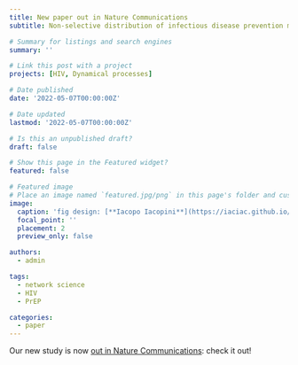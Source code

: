 ```yaml
---
title: New paper out in Nature Communications
subtitle: Non-selective distribution of infectious disease prevention may outperform risk-based targeting

# Summary for listings and search engines
summary: ''

# Link this post with a project
projects: [HIV, Dynamical processes]

# Date published
date: '2022-05-07T00:00:00Z'

# Date updated
lastmod: '2022-05-07T00:00:00Z'

# Is this an unpublished draft?
draft: false

# Show this page in the Featured widget?
featured: false

# Featured image
# Place an image named `featured.jpg/png` in this page's folder and customize its options here.
image:
  caption: 'fig design: [**Iacopo Iacopini**](https://iaciac.github.io/)'
  focal_point: ''
  placement: 2
  preview_only: false

authors:
  - admin

tags:
  - network science
  - HIV
  - PrEP

categories:
  - paper
---
```



Our new study is now [out in Nature Communications](https://www.nature.com/articles/s41467-022-30639-3): check it out!
